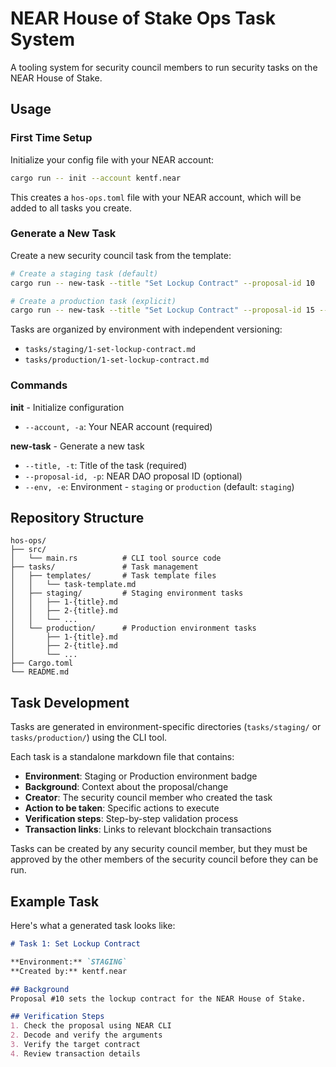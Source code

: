 # NEAR House of Stake Ops Task System

A tooling system for security council members to run security tasks on the NEAR House of Stake.

## Usage

### First Time Setup

Initialize your config file with your NEAR account:

```bash
cargo run -- init --account kentf.near
```

This creates a `hos-ops.toml` file with your NEAR account, which will be added to all tasks you create.

### Generate a New Task

Create a new security council task from the template:

```bash
# Create a staging task (default)
cargo run -- new-task --title "Set Lockup Contract" --proposal-id 10

# Create a production task (explicit)
cargo run -- new-task --title "Set Lockup Contract" --proposal-id 15 --env production
```

Tasks are organized by environment with independent versioning:
- `tasks/staging/1-set-lockup-contract.md`
- `tasks/production/1-set-lockup-contract.md`

### Commands

**init** - Initialize configuration
- `--account, -a`: Your NEAR account (required)

**new-task** - Generate a new task
- `--title, -t`: Title of the task (required)
- `--proposal-id, -p`: NEAR DAO proposal ID (optional)
- `--env, -e`: Environment - `staging` or `production` (default: `staging`)

## Repository Structure

```
hos-ops/
├── src/
│   └── main.rs          # CLI tool source code
├── tasks/               # Task management
│   ├── templates/       # Task template files
│   │   └── task-template.md
│   ├── staging/         # Staging environment tasks
│   │   ├── 1-{title}.md
│   │   ├── 2-{title}.md
│   │   └── ...
│   └── production/      # Production environment tasks
│       ├── 1-{title}.md
│       ├── 2-{title}.md
│       └── ...
├── Cargo.toml
└── README.md
```

## Task Development

Tasks are generated in environment-specific directories (`tasks/staging/` or `tasks/production/`) using the CLI tool.

Each task is a standalone markdown file that contains:
- **Environment**: Staging or Production environment badge
- **Background**: Context about the proposal/change
- **Creator**: The security council member who created the task
- **Action to be taken**: Specific actions to execute
- **Verification steps**: Step-by-step validation process
- **Transaction links**: Links to relevant blockchain transactions

Tasks can be created by any security council member, but they must be approved by the other members of the security council before they can be run.

## Example Task

Here's what a generated task looks like:

```markdown
# Task 1: Set Lockup Contract

**Environment:** `STAGING`
**Created by:** kentf.near

## Background
Proposal #10 sets the lockup contract for the NEAR House of Stake.

## Verification Steps
1. Check the proposal using NEAR CLI
2. Decode and verify the arguments
3. Verify the target contract
4. Review transaction details
```
